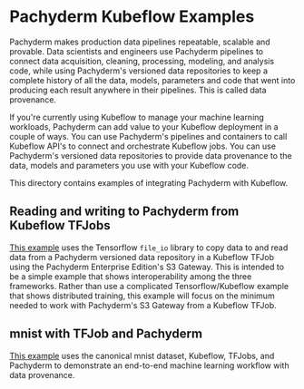 # Pachyderm Kubeflow Examples

Pachyderm makes production data pipelines repeatable, scalable and provable.
Data scientists and engineers use Pachyderm pipelines to connect data acquisition, cleaning, processing, modeling, and analysis code,
while using Pachyderm's versioned data repositories to keep a complete history of all the data, models, parameters and code
that went into producing each result anywhere in their pipelines. 
This is called data provenance.

If you're currently using Kubeflow to manage your machine learning workloads,
Pachyderm can add value to your Kubeflow deployment in a couple of ways.
You can use Pachyderm's pipelines and containers to call Kubeflow API's to connect and orchestrate Kubeflow jobs.
You can use Pachyderm's versioned data repositories to provide data provenance to the data, models and parameters you use with your Kubeflow code.

This directory contains examples of integrating Pachyderm with Kubeflow.

## Reading and writing to Pachyderm from Kubeflow TFJobs

[This example](https://github.com/pachyderm/pachyderm/tree/master/examples/kubeflow/tfjob)  uses the Tensorflow `file_io` library
to copy data to and read data from a Pachyderm versioned data repository
in a Kubeflow TFJob
using the Pachyderm Enterprise Edition's S3 Gateway.
This is intended to be a simple example
that shows interoperability among the three frameworks.
Rather than use a complicated Tensorflow/Kubeflow example that shows distributed training,
this example will focus on the minimum needed to work with Pachyderm's S3 Gateway from a Kubeflow TFJob.

## mnist with TFJob and Pachyderm

[This example](https://github.com/pachyderm/pachyderm/tree/master/examples/kubeflow/mnist_with_tfjob) 
uses the canonical mnist dataset, Kubeflow, TFJobs, and Pachyderm to demonstrate an end-to-end machine learning workflow with data provenance.



